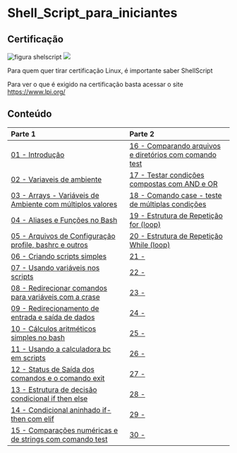# Shell_Script_para_iniciantes

## Certificação
![figura shelscript](https://www.lpi.org/sites/default/files/styles/w555/public/LPI-CODE_0.jpg?itok=mLPazE2t "ShellScript")
![](https://lh3.googleusercontent.com/6ivONO6rj1IbobOzGj4jBWjkrbjYoDxZyClruxpCUSaEG41sn02VShQTc0mPn_N0E18jMsjNDnWIhpJ5KRDKJ2b5gQ58vedmLup_y4drjYSj64hoUpIBWLbeM3WaDHTLuYuX_-i_PXUoJ_EJg5dBx952zBq0yr6fxyKi9vgMbE93sGwTggGNd48gLh6YYyPCSsDOjhJuzX_JWtLwZsQp-x94kr6ypItwPiZgFvkSWT2vOx-X6aRJ07UUKcpA32qUGAED06i77Efa7hsizhs5-QQzqkA-2XFnwSt4YsCPteYdnKI6KVGODDqY-hQ1f3gR1VMfCP2dtMYsFHnm6b_QYi6x99cQU1iYHjVQdHia87XDXeFAUf5LpP0Z_npjTeG-saQQZy1mEfsQywKeMAEG96dWuXyEA0XUGKryWIodUJK8sH-MWIiH_D4FulA1Z22xXlIwdrXJU7_d6CtYrKC22CwGYw9LA1RS1AblPcBseayKn3yhxEoLJ19Z9WsPBEOmrvaBRfAaJw6OBslzI2k-kU4JDuYHK-To0sNlrlH-oiBx2e8tzqykxHbgtkMB2wxG2NmpFbSXilzDx9BI9_JplKGTzHDLLJsbjpzxFtLM9bxNyn3vuLVnFTcpKYfjwzHGQbIiViiosijxtNSqhD-La_wF0sAibu82mqGHkkBNFDWAduSs5pty0-dC6SuGhhNtNfEriJZ8kB37GwE19qes_B8u=w744-h300-no?authuser=0) 

Para quem quer tirar certificação Linux, é importante saber ShellScript

Para ver o que é exigido na certificação basta acessar o site https://www.lpi.org/

## Conteúdo
|Parte 1|Parte 2|
|:---|:---|
| [01 - Introdução](topicos/introdução.md)|[16 - Comparando arquivos e diretórios com comando test](topicos/CompArqDirTest.md)|
| [02 - Variaveis de ambiente](topicos/Variaveis_de_ambiente.md)|[17 - Testar condições compostas com AND e OR](topicos/TestCondCompAndOr.md)|
| [03 - Arrays - Variáveis de Ambiente com múltiplos valores](topicos/Arrays.md)|[18 - Comando case - teste de múltiplas condições](topicos/ComCaseTestMultiCond.md)|
| [04 - Aliases e Funções no Bash](topicos/Aliases.md)|[19 - Estrutura de Repetição for (loop)](topicos/RepeticaoFor.md)|
| [05 - Arquivos de Configuração profile, bashrc e outros](topicos/arqconfig.md)|[20 - Estrutura de Repetição While (loop)](topicos/RepeticaoWhile.md)|
| [06 - Criando scripts simples ](topicos/comandos_simples.md)|[21 -]()|
| [07 - Usando variáveis nos scripts](topicos/variaveis_nos_scripts.md)|[22 -]()|
| [08 - Redirecionar comandos para variáveis com a crase](topicos/Redirecionar_comandos.md)|[23 -]()|
| [09 - Redirecionamento de entrada e saída de dados](topicos/redirecionamento_entrada.md)|[24 -]()|
| [10 - Cálculos aritméticos simples no bash](topicos/Calculos.md)|[25 -]()|
| [11 - Usando a calculadora bc em scripts](topicos/CalculoBC.md) |[26 -]()|
| [12 - Status de Saída dos comandos e o comando exit](topicos/StatusDeSaida.md)|[27 -]()|
| [13 - Estrutura de decisão condicional if then else](topicos/EstrutDecisCondicIfThenElse.md)|[28 -]()|
| [14 - Condicional aninhado if-then com elif](topicos/CondicionalIfThenElif.md)|[29 -]()|
| [15 - Comparações numéricas e de strings com comando test](topicos/CompNumStrTest.md)|[30 -]()|